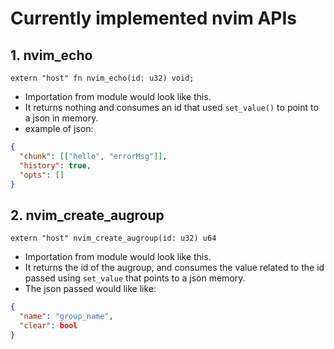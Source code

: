 # Currently implemented nvim APIs

## 1. nvim_echo
``` zig
extern "host" fn nvim_echo(id: u32) void;
```
  - Importation from module would look like this.
  - It returns nothing and consumes an id that used `set_value()` to point to a json in memory.
  - example of json:
  ```json
  {
    "chunk": [["hello", "errorMsg"]],
    "history": true,
    "opts": []
  }
  ```

## 2. nvim_create_augroup
```zig
extern "host" nvim_create_augroup(id: u32) u64
```
  - Importation from module would look like this.
  - It returns the id of the augroup, and consumes the value related to the id passed using `set_value` that points to a json memory.
  - The json passed would like like:
  ```json
  {
    "name": "group_name",
    "clear": bool
  }
  ```
